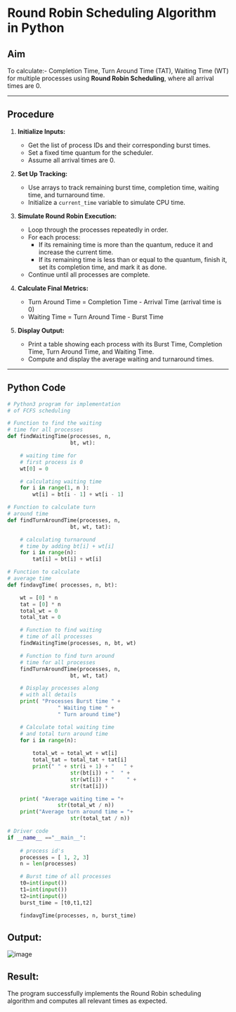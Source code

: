 #  Round Robin Scheduling Algorithm in Python

## Aim
To calculate:- Completion Time, Turn Around Time (TAT), Waiting Time (WT)
for multiple processes using **Round Robin Scheduling**, where all arrival times are 0.

---

##  Procedure

1. **Initialize Inputs:**
   - Get the list of process IDs and their corresponding burst times.
   - Set a fixed time quantum for the scheduler.
   - Assume all arrival times are 0.

2. **Set Up Tracking:**
   - Use arrays to track remaining burst time, completion time, waiting time, and turnaround time.
   - Initialize a `current_time` variable to simulate CPU time.

3. **Simulate Round Robin Execution:**
   - Loop through the processes repeatedly in order.
   - For each process:
     - If its remaining time is more than the quantum, reduce it and increase the current time.
     - If its remaining time is less than or equal to the quantum, finish it, set its completion time, and mark it as done.
   - Continue until all processes are complete.

4. **Calculate Final Metrics:**
   - Turn Around Time = Completion Time - Arrival Time (arrival time is 0)
   - Waiting Time = Turn Around Time - Burst Time

5. **Display Output:**
   - Print a table showing each process with its Burst Time, Completion Time, Turn Around Time, and Waiting Time.
   - Compute and display the average waiting and turnaround times.

---

##  Python Code
```python
# Python3 program for implementation
# of FCFS scheduling

# Function to find the waiting
# time for all processes
def findWaitingTime(processes, n,
					bt, wt):

	# waiting time for
	# first process is 0
	wt[0] = 0

	# calculating waiting time
	for i in range(1, n ):
		wt[i] = bt[i - 1] + wt[i - 1]

# Function to calculate turn
# around time
def findTurnAroundTime(processes, n,
					bt, wt, tat):

	# calculating turnaround
	# time by adding bt[i] + wt[i]
	for i in range(n):
		tat[i] = bt[i] + wt[i]

# Function to calculate
# average time
def findavgTime( processes, n, bt):

	wt = [0] * n
	tat = [0] * n
	total_wt = 0
	total_tat = 0

	# Function to find waiting
	# time of all processes
	findWaitingTime(processes, n, bt, wt)

	# Function to find turn around
	# time for all processes
	findTurnAroundTime(processes, n,
					bt, wt, tat)

	# Display processes along
	# with all details
	print( "Processes Burst time " +
				" Waiting time " +
				" Turn around time")

	# Calculate total waiting time
	# and total turn around time
	for i in range(n):
	
		total_wt = total_wt + wt[i]
		total_tat = total_tat + tat[i]
		print(" " + str(i + 1) + "   " +
					str(bt[i]) + "  " +
					str(wt[i]) + "    " +
					str(tat[i]))

	print( "Average waiting time = "+
				str(total_wt / n))
	print("Average turn around time = "+
					str(total_tat / n))

# Driver code
if __name__ =="__main__":
	
	# process id's
	processes = [ 1, 2, 3]
	n = len(processes)

	# Burst time of all processes
	t0=int(input())
	t1=int(input())
	t2=int(input())
	burst_time = [t0,t1,t2]

	findavgTime(processes, n, burst_time)
```
## Output:
![image](https://github.com/user-attachments/assets/54deadce-368d-4a95-8f8c-a454fe315acd)

## Result:
The program successfully implements the Round Robin scheduling algorithm and computes all relevant times as expected.


